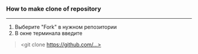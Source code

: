 ### How to make clone of repository
---
 1. Выберите "Fork" в нужном  репозитории
 2. В окне терминала введите
 > <git clone https://github.com/...>

